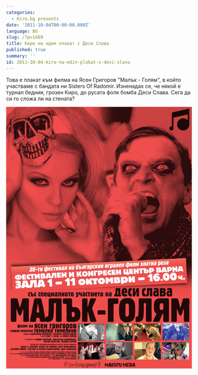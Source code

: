 ```yaml
---
categories:
  - Kiro.bg presents
date: '2011-10-04T00:00:00.000Z'
language: BG
slug: /?p=1669
title: Киро на един плакат с Деси Слава
published: true
summary: ''
id: 2011-10-04-kiro-na-edin-plakat-s-desi-slava
---
```


Това е плакат към филма на Ясен Григоров "Малък - Голям", в който участваме с бандата ни Sisters Of Radomir. Изненадах се, че някой е турнал бедния, грозен Киро, до русата фолк бомба Деси Слава. Сега да си го сложа ли на стената?

![Киро и Деси Слава за филма Малък Голям](https://raw.githubusercontent.com/kirilchristov/blog_images/main/2011/10/POSTER_MALUK-GOLYAM.jpg)
